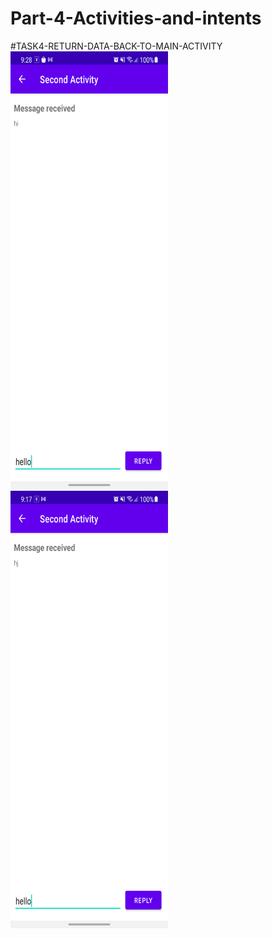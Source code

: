 # Part-4-Activities-and-intents
#TASK4-RETURN-DATA-BACK-TO-MAIN-ACTIVITY
<img height="700" width="50%" src="screenshot/tsk6.png"><br>
<img height="700" width="50%" src="screenshot/tsk5.png">

